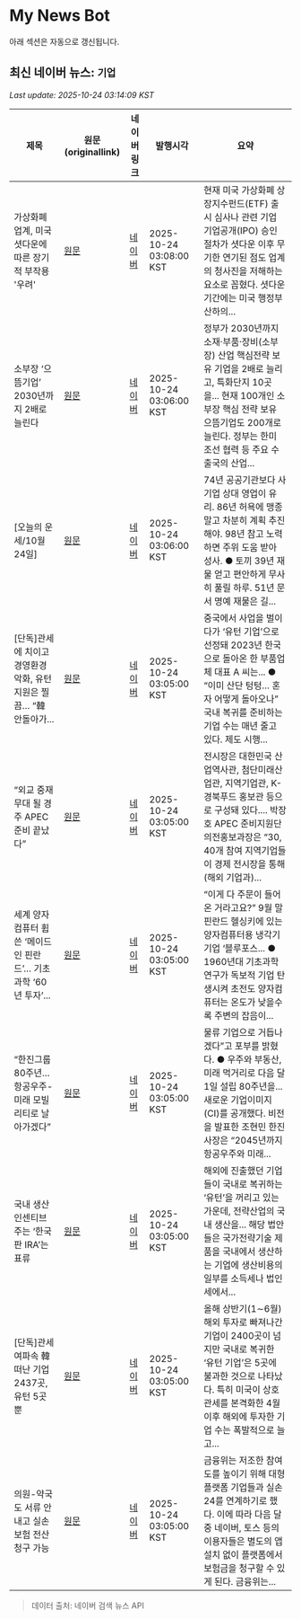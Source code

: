 # My News Bot

아래 섹션은 자동으로 갱신됩니다.

<!-- NEWS:START -->
## 최신 네이버 뉴스: `기업`
_Last update: 2025-10-24 03:14:09 KST_

| 제목 | 원문(originallink) | 네이버 링크 | 발행시각 | 요약 |
|---|---|---|---|---|
| 가상화폐 업계, 미국 셧다운에 따른 장기적 부작용 '우려' | [원문](https://www.khgames.co.kr/news/articleView.html?idxno=245572) | [네이버](https://www.khgames.co.kr/news/articleView.html?idxno=245572) | 2025-10-24 03:08:00 KST | 현재 미국 가상화폐 상장지수펀드(ETF) 출시 심사나 관련 기업 기업공개(IPO) 승인 절차가 셧다운 이후 무기한 연기된 점도 업계의 청사진을 저해하는 요소로 꼽혔다. 셧다운 기간에는 미국 행정부 산하의... |
| 소부장 ‘으뜸기업’ 2030년까지 2배로 늘린다 | [원문](https://www.donga.com/news/Politics/article/all/20251024/132625610/2) | [네이버](https://n.news.naver.com/mnews/article/020/0003669478?sid=100) | 2025-10-24 03:06:00 KST | 정부가 2030년까지 소재·부품·장비(소부장) 산업 핵심전략 보유 기업을 2배로 늘리고, 특화단지 10곳을... 현재 100개인 소부장 핵심 전략 보유 으뜸기업도 200개로 늘린다. 정부는 한미 조선 협력 등 주요 수출국의 산업... |
| [오늘의 운세/10월 24일] | [원문](https://www.donga.com/news/Culture/article/all/20251024/132625272/2) | [네이버](https://n.news.naver.com/mnews/article/020/0003669488?sid=103) | 2025-10-24 03:06:00 KST | 74년 공공기관보다 사기업 상대 영업이 유리. 86년 허욕에 맹종 말고 차분히 계획 추진해야. 98년 참고 노력하면 주위 도움 받아 성사. ● 토끼 39년 재물 얻고 편안하게 무사히 풀릴 하루. 51년 문서 명예 재물은 길... |
| [단독]관세에 치이고 경영환경 악화, 유턴 지원은 찔끔… “韓 안돌아가... | [원문](https://www.donga.com/news/Economy/article/all/20251024/132625615/2) | [네이버](https://n.news.naver.com/mnews/article/020/0003669476?sid=101) | 2025-10-24 03:05:00 KST | 중국에서 사업을 벌이다가 ‘유턴 기업’으로 선정돼 2023년 한국으로 돌아온 한 부품업체 대표 A 씨는... ● “이미 산단 텅텅… 혼자 어떻게 돌아오나” 국내 복귀를 준비하는 기업 수는 매년 줄고 있다. 제도 시행... |
| “외교 중재 무대 될 경주 APEC 준비 끝났다” | [원문](https://www.donga.com/news/Politics/article/all/20251024/132626018/2) | [네이버](https://n.news.naver.com/mnews/article/020/0003669464?sid=100) | 2025-10-24 03:05:00 KST | 전시장은 대한민국 산업역사관, 첨단미래산업관, 지역기업관, K-경북푸드 홍보관 등으로 구성돼 있다.... 박장호 APEC 준비지원단 의전홍보과장은 “30, 40개 참여 지역기업들이 경제 전시장을 통해 (해외 기업과)... |
| 세계 양자컴퓨터 휩쓴 ‘메이드 인 핀란드’… 기초과학 ‘60년 투자’... | [원문](https://www.donga.com/news/It/article/all/20251023/132624555/2) | [네이버](https://n.news.naver.com/mnews/article/020/0003669458?sid=105) | 2025-10-24 03:05:00 KST | “이게 다 주문이 들어온 거라고요?” 9월 말 핀란드 헬싱키에 있는 양자컴퓨터용 냉각기 기업 ‘블루포스... ● 1960년대 기초과학 연구가 독보적 기업 탄생시켜 초전도 양자컴퓨터는 온도가 낮을수록 주변의 잡음이... |
| “한진그룹 80주년… 항공우주-미래 모빌리티로 날아가겠다” | [원문](https://www.donga.com/news/Economy/article/all/20251023/132624686/2) | [네이버](https://n.news.naver.com/mnews/article/020/0003669457?sid=101) | 2025-10-24 03:05:00 KST | 물류 기업으로 거듭나겠다”고 포부를 밝혔다. ● 우주와 부동산, 미래 먹거리로 다음 달 1일 설립 80주년을... 새로운 기업이미지(CI)를 공개했다. 비전을 발표한 조현민 한진 사장은 “2045년까지 항공우주와 미래... |
| 국내 생산 인센티브 주는 ‘한국판 IRA’는 표류 | [원문](https://www.donga.com/news/Economy/article/all/20251024/132625612/2) | [네이버](https://n.news.naver.com/mnews/article/020/0003669477?sid=101) | 2025-10-24 03:05:00 KST | 해외에 진출했던 기업들이 국내로 복귀하는 ‘유턴’을 꺼리고 있는 가운데, 전략산업의 국내 생산을... 해당 법안들은 국가전략기술 제품을 국내에서 생산하는 기업에 생산비용의 일부를 소득세나 법인세에서... |
| [단독]관세 여파속 韓 떠난 기업 2437곳, 유턴 5곳뿐 | [원문](https://www.donga.com/news/Economy/article/all/20251024/132626011/2) | [네이버](https://n.news.naver.com/mnews/article/020/0003669466?sid=101) | 2025-10-24 03:05:00 KST | 올해 상반기(1∼6월) 해외 투자로 빠져나간 기업이 2400곳이 넘지만 국내로 복귀한 ‘유턴 기업’은 5곳에 불과한 것으로 나타났다. 특히 미국이 상호관세를 본격화한 4월 이후 해외에 투자한 기업 수는 폭발적으로 늘고... |
| 의원-약국도 서류 안 내고 실손보험 전산 청구 가능 | [원문](https://www.donga.com/news/Economy/article/all/20251023/132624528/2) | [네이버](https://n.news.naver.com/mnews/article/020/0003669460?sid=101) | 2025-10-24 03:05:00 KST | 금융위는 저조한 참여도를 높이기 위해 대형 플랫폼 기업들과 실손24를 연계하기로 했다. 이에 따라 다음 달 중 네이버, 토스 등의 이용자들은 별도의 앱 설치 없이 플랫폼에서 보험금을 청구할 수 있게 된다. 금융위는... |

> 데이터 출처: 네이버 검색 뉴스 API
<!-- NEWS:END -->
